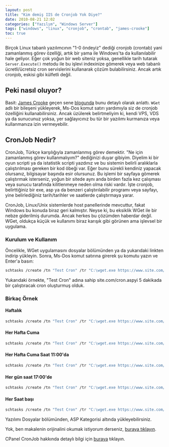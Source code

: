 ```yaml
---
layout: post
title: "Kim demiş IIS de Cronjob Yok Diye?"
date: 2010-08-21 12:02
categories: ["Yazılım", "Windows Server"]
tags: ["windows", "linux", "cronjob", "crontab", "james-crooke"]
toc: true
---
```


Birçok Linux tabanlı yazılımcının "1-0 öndeyiz" dediği cronjob (crontab) yani zamanlanmış görev özelliği, artık bir yama ile Windows'ta da kullanılabilir hale geliyor. Eğer çok yoğun bir web siteniz yoksa, genellikle tarih tutarak `Server.Execute()` metodu ile bu işlevi indexinize gömerek veya web tabanlı ücretli/ücretsiz cron servislerini kullanarak çözüm bulabilirsiniz. Ancak artık cronjob, eskisi gibi külfetli değil.

## Peki nasıl oluyor?
Basit: [James Crooke](https://www.jamescrooke.co.uk/) geçen sene [blogunda](https://www.jamescrooke.co.uk/blog/10/cron-for-windows-iis/) bunu detaylı olarak anlattı. `WGet` adlı bir bileşeni yükleyerek, Ms-Dos komut satırı yardımıyla siz de cronjob özelliğini kullanabilirsiniz. Ancak üzülerek belirtmeliyim ki, kendi VPS, VDS ya da sunucunuz yoksa, yer sağlayıcınız bu tür bir yazılımı kurmanıza veya kullanmanıza izin vermeyebilir.

## CronJob Nedir?
CronJob, Türkçe karşılığıyla zamanlanmış görev demektir. "Ne için zamanlanmış görev kullanmalıyım?" dediğinizi duyar gibiyim. Diyelim ki bir oyun scripti ya da istatistik scripti yazdınız ve bu sistemin belirli aralıklarla çalıştırılması gereken bir kod öbeği var. Eğer bunu sürekli kendiniz yapacak olursanız, bilgisayar başında esir olursunuz. Bu işlemi bir sayfaya gömerek çalıştırmak isterseniz, yoğun bir sitede aynı anda birden fazla kez çalışması veya sunucu tarafında kilitlenmeye neden olma riski vardır. İşte cronjob, belirttiğiniz bir exe, asp ya da benzeri çalıştırılabilir programı veya sayfayı, yine belirlediğiniz tarih/tarihler ve saatlerde çalıştırmaya yarar.

CronJob, Linux/Unix sistemlerde host panellerinde mevcuttur, fakat Windows bu konuda biraz geri kalmıştır. Neyse ki, bu eksiklik WGet ile bir nebze giderilmiş durumda. Ancak herkes bu çözümden haberdar değil. WGet, oldukça küçük ve kullanımı biraz karışık gibi görünen ama işlevsel bir uygulama.

### Kurulum ve Kullanım

Öncelikle, WGet uygulamasını dosyalar bölümünden ya da yukarıdaki linkten indirip yükleyin. Sonra, Ms-Dos komut satırına girerek şu komutu yazın ve Enter'a basın:

```bash
schtasks /create /tn "Test Cron" /tr "C:\wget.exe https://www.site.com/cron.asp" /sc minute /mo 5 /ru "System"
```

Yukarıdaki örnekte, "Test Cron" adına sahip site.com/cron.aspyi 5 dakikada bir çalıştıracak cron oluşturmuş olduk.

### Birkaç Örnek

#### Haftalık
```bash
schtasks /create /tn "Test Cron" /tr "C:\wget.exe https://www.site.com/cron.asp" /sc weekly /ru "System"
```

#### Her Hafta Cuma
```bash
schtasks /create /tn "Test Cron" /tr "C:\wget.exe https://www.site.com/cron.asp" /sc weekly /d FRI /ru "System"
```

#### Her Hafta Cuma Saat 11:00'da
```bash
schtasks /create /tn "Test Cron" /tr "C:\wget.exe https://www.site.com/cron.asp" /sc weekly /st 11:00:00 /d FRI /ru "System"
```

#### Her gün saat 17:00'de
```bash
schtasks /create /tn "Test Cron" /tr "C:\wget.exe https://www.site.com/cron.asp" /sc daily /st 17:00:00 /ru "System"
```

#### Her Saat başı
```bash
schtasks /create /tn "Test Cron" /tr "C:\wget.exe https://www.site.com/cron.asp" /sc hourly /st 00:00:00 /ru "System"
```

Yazılımı Dosyalar bölümünden, ASP Kategorisi altında yükleyebilirsiniz.

Yok, ben makalenin orijinalini okumak istiyorum derseniz, [buraya tıklayın](https://www.jamescrooke.co.uk/blog/10/cron-for-windows-iis/).

CPanel CronJob hakkında detaylı bilgi için [buraya](https://www.bilgiportal.com/v1/idx/52/2888/Hosting/makale/cPanel-Cron-Jobs-Nedir-Nasl-Kullanlr-.html) tıklayın.